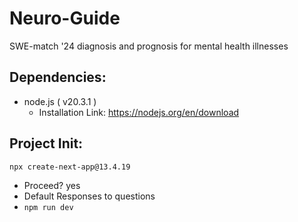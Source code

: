 # Neuro-Guide
SWE-match '24 diagnosis and prognosis for mental health illnesses
## Dependencies:
* node.js ( v20.3.1 )
  * Installation Link: https://nodejs.org/en/download
  
## Project Init:

`npx create-next-app@13.4.19`
* Proceed? yes
* Default Responses to questions
* `npm run dev`
  

